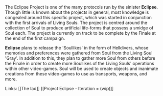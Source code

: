 The Eclipse Project is one of the many protocols run by the sinister **Eclipse**. Though little is known about the projects in general, most knowledge is congealed around this specific project, which was started in conjunction with the first arrivals of Living Souls. The project is centred around the collection of Soul to produce artificial life-forms that possess a smidge of Soul each. The project is currently on track to be complete by the Finale at the end of the first campaign.

**Eclipse** plans to release the 'Soullikes' in the form of Helldivers, whose memories and preferences were gathered from Soul from the Living Soul 'Gray'. In addition to this, they plan to gather more Soul from others before the Finale in order to create more Soullikes of the Living Souls' operations within other video-games. Soul will be used to create objects and inanimate creations from these video-games to use as transports, weapons, and more.

Links:
[[The Iad]] [[Project Eclipse - Iteration = (wip)]]